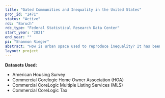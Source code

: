 ```yaml
---
title: "Gated Communities and Inequality in the United States"
proj_id: "2471"
status: "Active"
rdc: "Baruch"
rdc_type: "Federal Statistical Research Data Center"
start_year: "2021"
end_year: ""
pi: "Shannon Rieger"
abstract: "How is urban space used to reproduce inequality? It has been documented that when urban areas are carved up into small, independent governmental jurisdictions, those areas tend to have greater racial, ethnic and economic segregation, more urban sprawl, and lower job growth. Some evidence indicates that the fragmentation of urban space in other ways, such as through the creation of gated communities, may also generate inequality. For example, gated communities may encourage resource hoarding and undermine political will to engage in regional problem-solving efforts, both of which impose disproportionate burdens on residents of nearby low-income neighborhoods. This project will empirically investigate the effects of gated communities on socioeconomic inequality. Our primary goal is to contribute to knowledge about whether and how residential gating affects the life chances of low-income individuals living in the surrounding area. We propose to assess the relationship between gated communities and socioeconomic inequality at the level of the metropolitan statistical area (MSA), using internal-use AHS data linked to MSA level characteristics available in the public ACS and Decennial Census, as well as data on economic mobility published by Harvard's Opportunity Insights. We will use a fixed-effects approach to investigate relationships between changes in the prevalence of gated communities and changes in inequality."
layout: project
---
```


**Datasets Used:**

  - American Housing Survey 
  - Commercial Corelogic Home Owner Association (HOA) 
  - Commercial CoreLogic Multiple Listing Services (MLS) 
  - Commercial CoreLogic Tax 

